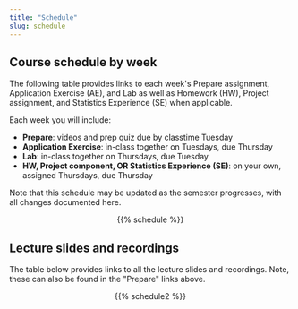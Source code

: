 ```yaml
---
title: "Schedule"
slug: schedule
---
```


## Course schedule by week

The following table provides links to each week's Prepare assignment, Application Exercise (AE), and Lab as well as Homework (HW), Project assignment, and Statistics Experience (SE) when applicable. 

Each week you will include:

+ **Prepare**: videos and prep quiz due by classtime Tuesday
+ **Application Exercise**: in-class together on Tuesdays, due Thursday
+ **Lab**: in-class together on Thursdays, due Tuesday
+ **HW, Project component, OR Statistics Experience (SE)**: on your own, assigned Thursdays, due Thursday

Note that this schedule may be updated as the semester progresses, with all changes documented here.

<!--
- **Prepare** (<i class="fas fa-book-reader fa-lg"></i>): Videos, readings, and slides to prepare for lecture and in-class activities. 
- **Slides** (<i class="fas fa-laptop fa-lg"></i>): Slides accompanying videos, in-class lecture, or lab.
- **AE** (<i class="fas fa-users fa-lg"></i>): Instructions for Application Exercises worked on during that day's lecture.
- **Lab** (<i class="far fa-file-code fa-lg"></i>): Instructions for weekly lab assignments. Labs are assigned on the day they're listed in the schedule.
- **HW** (<i class="fas fa-edit fa-lg"></i>): Instructions for HW assignments. HW is assigned on the day it's listed in the schedule.
- **Exam** (<i class="fas fa-check-square fa-lg"></i>): Instructions for exams. 
- **Project** (<i class="fas fa-file-powerpoint fa-lg"></i>): Instructions for project milestones. 
-->

<div align = "center">
{{% schedule %}}
</div>

## Lecture slides and recordings

The table below provides links to all the lecture slides and recordings. Note, these can also be found in the "Prepare" links above.

<div align = "center">
{{% schedule2 %}}
</div>